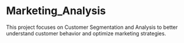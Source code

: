 # Marketing_Analysis
This project focuses on Customer Segmentation and Analysis to better understand customer behavior and optimize marketing strategies.

